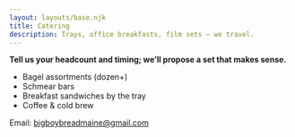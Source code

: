 ```yaml
---
layout: layouts/base.njk
title: Catering
description: Trays, office breakfasts, film sets — we travel.
---
```


**Tell us your headcount and timing; we’ll propose a set that makes sense.**

- Bagel assortments (dozen+)
- Schmear bars
- Breakfast sandwiches by the tray
- Coffee & cold brew

Email: <bigboybreadmaine@gmail.com>
